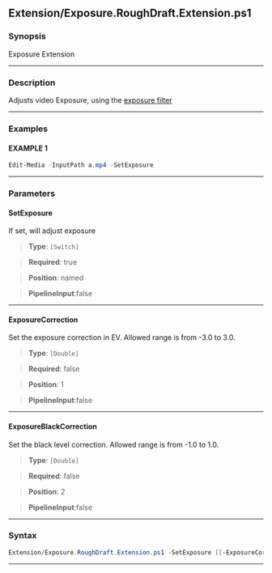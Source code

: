 
Extension/Exposure.RoughDraft.Extension.ps1
-------------------------------------------
### Synopsis
Exposure Extension

---
### Description

Adjusts video Exposure, using the [exposure filter](https://ffmpeg.org/ffmpeg-filters.html#exposure)

---
### Examples
#### EXAMPLE 1
```PowerShell
Edit-Media -InputPath a.mp4 -SetExposure
```

---
### Parameters
#### **SetExposure**

If set, will adjust exposure



> **Type**: ```[Switch]```

> **Required**: true

> **Position**: named

> **PipelineInput**:false



---
#### **ExposureCorrection**

Set the exposure correction in EV. Allowed range is from -3.0 to 3.0.



> **Type**: ```[Double]```

> **Required**: false

> **Position**: 1

> **PipelineInput**:false



---
#### **ExposureBlackCorrection**

Set the black level correction.   Allowed range is from -1.0 to 1.0.



> **Type**: ```[Double]```

> **Required**: false

> **Position**: 2

> **PipelineInput**:false



---
### Syntax
```PowerShell
Extension/Exposure.RoughDraft.Extension.ps1 -SetExposure [[-ExposureCorrection] <Double>] [[-ExposureBlackCorrection] <Double>] [<CommonParameters>]
```
---





